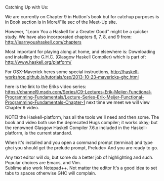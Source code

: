 Catching Up with Us:

We are currently on Chapter 9 in Hutton's book but for catchup purposes is in Book section is in More/File sec of the Meet-Up site.

However,
"Learn You a Haskell for a Greater Good" might be a quicker study. 
We have also incorporated chapters 6, 7, 8, and 9 from: http://learnyouahaskell.com/chapters

Most important for playing along at home, and elsewhere is:
Downloading and installing the G.H.C. (Glasgow Haskell Compiler) which is part of: http://www.haskell.org/platform/

For OSX-Maverick heres some special instructions, http://haskell-workshop.github.io/tutorials/osx/2013-10-23-mavericks-ghc.html

here is the link to the Eriks video series: https://channel9.msdn.com/Series/C9-Lectures-Erik-Meijer-Functional-Programming-Fundamentals/Lecture-Series-Erik-Meijer-Functional-Programming-Fundamentals-Chapter-1 
next time we meet we will view Chapter 9 video. 

NOTE! the Haskell-platform, has all the tools we'll need and then some. The book and video both use the deprecated Hugs compiler; it works okay; but the renowned Glasgow Haskell Compiler 7.6.x included in the Haskell-platform, is the current standard.

When it's installed and you open a command prompt (terminal) and type ghci you should get the prelude prompt, 
Prelude> 
And you are ready to go.


Any text editor will do, but some do a better job of highlighting and such. 
Popular choices are Emacs, and Vim.  
Sublime also work Notepad++. 
Not matter the editor 
It's a good idea to set tabs to spaces otherwise GHC will complain.






